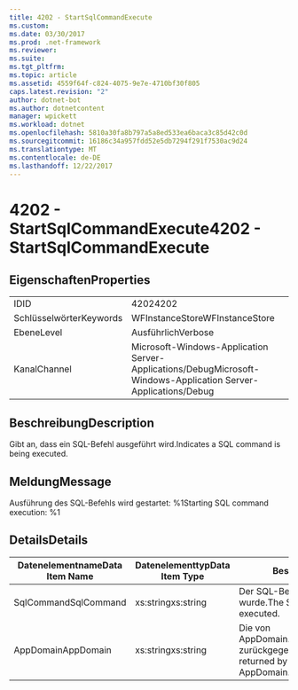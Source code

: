 ```yaml
---
title: 4202 - StartSqlCommandExecute
ms.custom: 
ms.date: 03/30/2017
ms.prod: .net-framework
ms.reviewer: 
ms.suite: 
ms.tgt_pltfrm: 
ms.topic: article
ms.assetid: 4559f64f-c824-4075-9e7e-4710bf30f805
caps.latest.revision: "2"
author: dotnet-bot
ms.author: dotnetcontent
manager: wpickett
ms.workload: dotnet
ms.openlocfilehash: 5810a30fa8b797a5a8ed533ea6baca3c85d42c0d
ms.sourcegitcommit: 16186c34a957fdd52e5db7294f291f7530ac9d24
ms.translationtype: MT
ms.contentlocale: de-DE
ms.lasthandoff: 12/22/2017
---
```

# <a name="4202---startsqlcommandexecute"></a><span data-ttu-id="c78ef-102">4202 - StartSqlCommandExecute</span><span class="sxs-lookup"><span data-stu-id="c78ef-102">4202 - StartSqlCommandExecute</span></span>
## <a name="properties"></a><span data-ttu-id="c78ef-103">Eigenschaften</span><span class="sxs-lookup"><span data-stu-id="c78ef-103">Properties</span></span>  
  
|||  
|-|-|  
|<span data-ttu-id="c78ef-104">ID</span><span class="sxs-lookup"><span data-stu-id="c78ef-104">ID</span></span>|<span data-ttu-id="c78ef-105">4202</span><span class="sxs-lookup"><span data-stu-id="c78ef-105">4202</span></span>|  
|<span data-ttu-id="c78ef-106">Schlüsselwörter</span><span class="sxs-lookup"><span data-stu-id="c78ef-106">Keywords</span></span>|<span data-ttu-id="c78ef-107">WFInstanceStore</span><span class="sxs-lookup"><span data-stu-id="c78ef-107">WFInstanceStore</span></span>|  
|<span data-ttu-id="c78ef-108">Ebene</span><span class="sxs-lookup"><span data-stu-id="c78ef-108">Level</span></span>|<span data-ttu-id="c78ef-109">Ausführlich</span><span class="sxs-lookup"><span data-stu-id="c78ef-109">Verbose</span></span>|  
|<span data-ttu-id="c78ef-110">Kanal</span><span class="sxs-lookup"><span data-stu-id="c78ef-110">Channel</span></span>|<span data-ttu-id="c78ef-111">Microsoft-Windows-Application Server-Applications/Debug</span><span class="sxs-lookup"><span data-stu-id="c78ef-111">Microsoft-Windows-Application Server-Applications/Debug</span></span>|  
  
## <a name="description"></a><span data-ttu-id="c78ef-112">Beschreibung</span><span class="sxs-lookup"><span data-stu-id="c78ef-112">Description</span></span>  
 <span data-ttu-id="c78ef-113">Gibt an, dass ein SQL-Befehl ausgeführt wird.</span><span class="sxs-lookup"><span data-stu-id="c78ef-113">Indicates a SQL command is being executed.</span></span>  
  
## <a name="message"></a><span data-ttu-id="c78ef-114">Meldung</span><span class="sxs-lookup"><span data-stu-id="c78ef-114">Message</span></span>  
 <span data-ttu-id="c78ef-115">Ausführung des SQL-Befehls wird gestartet: %1</span><span class="sxs-lookup"><span data-stu-id="c78ef-115">Starting SQL command execution: %1</span></span>  
  
## <a name="details"></a><span data-ttu-id="c78ef-116">Details</span><span class="sxs-lookup"><span data-stu-id="c78ef-116">Details</span></span>  
  
|<span data-ttu-id="c78ef-117">Datenelementname</span><span class="sxs-lookup"><span data-stu-id="c78ef-117">Data Item Name</span></span>|<span data-ttu-id="c78ef-118">Datenelementtyp</span><span class="sxs-lookup"><span data-stu-id="c78ef-118">Data Item Type</span></span>|<span data-ttu-id="c78ef-119">Beschreibung</span><span class="sxs-lookup"><span data-stu-id="c78ef-119">Description</span></span>|  
|--------------------|--------------------|-----------------|  
|<span data-ttu-id="c78ef-120">SqlCommand</span><span class="sxs-lookup"><span data-stu-id="c78ef-120">SqlCommand</span></span>|<span data-ttu-id="c78ef-121">xs:string</span><span class="sxs-lookup"><span data-stu-id="c78ef-121">xs:string</span></span>|<span data-ttu-id="c78ef-122">Der SQL-Befehl, der ausgeführt wurde.</span><span class="sxs-lookup"><span data-stu-id="c78ef-122">The SQL command that was executed.</span></span>|  
|<span data-ttu-id="c78ef-123">AppDomain</span><span class="sxs-lookup"><span data-stu-id="c78ef-123">AppDomain</span></span>|<span data-ttu-id="c78ef-124">xs:string</span><span class="sxs-lookup"><span data-stu-id="c78ef-124">xs:string</span></span>|<span data-ttu-id="c78ef-125">Die von AppDomain.CurrentDomain.FriendlyName zurückgegebene Zeichenfolge.</span><span class="sxs-lookup"><span data-stu-id="c78ef-125">The string returned by AppDomain.CurrentDomain.FriendlyName.</span></span>|
